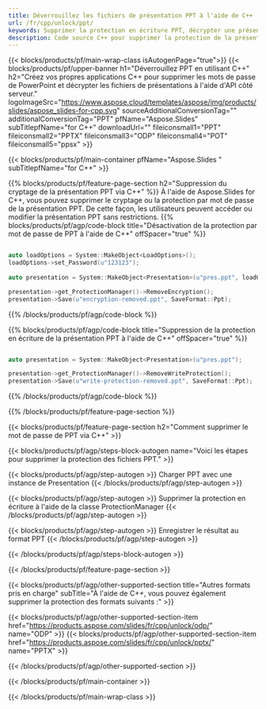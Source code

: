 ```yaml
---
title: Déverrouillez les fichiers de présentation PPT à l'aide de C++
url: /fr/cpp/unlock/ppt/
keywords: Supprimer la protection en écriture PPT, décrypter une présentation PPT, déverrouiller la présentation PPT, déprotéger PPT
description: Code source C++ pour supprimer la protection de la présentation PPT.
---
```


{{< blocks/products/pf/main-wrap-class isAutogenPage="true">}}
{{< blocks/products/pf/upper-banner h1="Déverrouillez PPT en utilisant C++" h2="Créez vos propres applications C++ pour supprimer les mots de passe de PowerPoint et décrypter les fichiers de présentations à l'aide d'API côté serveur." logoImageSrc="https://www.aspose.cloud/templates/aspose/img/products/slides/aspose_slides-for-cpp.svg" sourceAdditionalConversionTag="" additionalConversionTag="PPT" pfName="Aspose.Slides" subTitlepfName="for C++" downloadUrl="" fileiconsmall1="PPT" fileiconsmall2="PPTX" fileiconsmall3="ODP" fileiconsmall4="POT" fileiconsmall5="ppsx" >}}

{{< blocks/products/pf/main-container pfName="Aspose.Slides " subTitlepfName="for C++" >}}

{{% blocks/products/pf/feature-page-section  h2="Suppression du cryptage de la présentation PPT via C++" %}}
À l'aide de Aspose.Slides for C++, vous pouvez supprimer le cryptage ou la protection par mot de passe de la présentation PPT. De cette façon, les utilisateurs peuvent accéder ou modifier la présentation PPT sans restrictions.
{{% blocks/products/pf/agp/code-block title="Désactivation de la protection par mot de passe de PPT à l'aide de C++" offSpacer="true" %}}

```cpp

auto loadOptions = System::MakeObject<LoadOptions>();
loadOptions->set_Password(u"123123");
    
auto presentation = System::MakeObject<Presentation>(u"pres.ppt", loadOptions);

presentation->get_ProtectionManager()->RemoveEncryption();
presentation->Save(u"encryption-removed.ppt", SaveFormat::Ppt);
```

{{% /blocks/products/pf/agp/code-block %}}

{{% blocks/products/pf/agp/code-block title="Suppression de la protection en écriture de la présentation PPT à l'aide de C++" offSpacer="true" %}}

```cpp

auto presentation = System::MakeObject<Presentation>(u"pres.ppt");

presentation->get_ProtectionManager()->RemoveWriteProtection();
presentation->Save(u"write-protection-removed.ppt", SaveFormat::Ppt);
```

{{% /blocks/products/pf/agp/code-block %}}

{{% /blocks/products/pf/feature-page-section %}}

{{< blocks/products/pf/feature-page-section  h2="Comment supprimer le mot de passe de PPT via C++" >}}

{{< blocks/products/pf/agp/steps-block-autogen name="Voici les étapes pour supprimer la protection des fichiers PPT." >}}

{{< blocks/products/pf/agp/step-autogen >}}
Charger PPT avec une instance de Presentation
{{< /blocks/products/pf/agp/step-autogen >}}

{{< blocks/products/pf/agp/step-autogen >}}
Supprimer la protection en écriture à l'aide de la classe ProtectionManager
{{< /blocks/products/pf/agp/step-autogen >}}

{{< blocks/products/pf/agp/step-autogen >}}
Enregistrer le résultat au format PPT
{{< /blocks/products/pf/agp/step-autogen >}}

{{< /blocks/products/pf/agp/steps-block-autogen >}}

{{< /blocks/products/pf/feature-page-section >}}

{{< blocks/products/pf/agp/other-supported-section title="Autres formats pris en charge" subTitle="À l'aide de C++, vous pouvez également supprimer la protection des formats suivants :" >}}

{{< blocks/products/pf/agp/other-supported-section-item href="https://products.aspose.com/slides/fr/cpp/unlock/odp/" name="ODP" >}}
{{< blocks/products/pf/agp/other-supported-section-item href="https://products.aspose.com/slides/fr/cpp/unlock/pptx/" name="PPTX" >}}


{{< /blocks/products/pf/agp/other-supported-section >}}

{{< /blocks/products/pf/main-container >}}
    
{{< /blocks/products/pf/main-wrap-class >}}